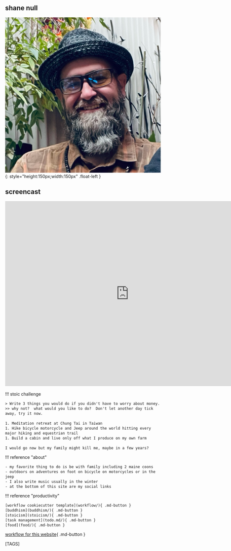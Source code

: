 
## shane null

![shane null](images/shane0.png){: style="height:150px;width:150px" .float-left }

## screencast

<iframe width="800" height="600" src="https://www.youtube.com/embed/ET8tI10G0lo" title="shanenull.com screencast" frameborder="0" allow="accelerometer; autoplay; clipboard-write; encrypted-media; gyroscope; picture-in-picture; web-share" allowfullscreen></iframe>

!!! stoic challenge

    > Write 3 things you would do if you didn't have to worry about money.
    >> why not?  what would you like to do?  Don't let another day tick away, try it now.

    1. Meditation retreat at Chung Tai in Taiwan
    1. Hike bicycle motorcycle and Jeep around the world hitting every major hiking and equestrian trail
    1. Build a cabin and live only off what I produce on my own farm

    I would go now but my family might kill me, maybe in a few years?

!!! reference "about"

    - my favorite thing to do is be with family including 2 maine coons
    - outdoors on adventures on foot on bicycle on motorcycles or in the jeep
    - I also write music usually in the winter
    - at the bottom of this site are my social links 

!!! reference "productivity"

    [workflow cookiecutter template](workflow/){ .md-button } 
    [buddhism](buddhism/){ .md-button } 
    [stoicism](stoicism/){ .md-button }
    [task management](todo.md/){ .md-button } 
    [food](food/){ .md-button } 

[workflow for this website](_workflow.md){ .md-button }

[TAGS]
